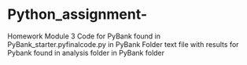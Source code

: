 # Python_assignment-
Homework Module 3
Code for PyBank found in PyBank_starter.pyfinalcode.py in PyBank Folder
text file with results for Pybank found in analysis folder in PyBank folder
